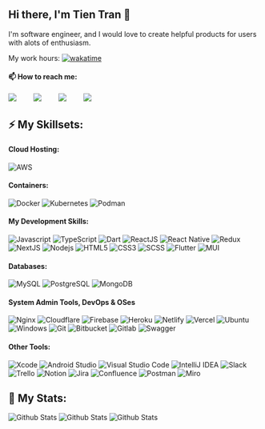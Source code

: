 ## Hi there, I'm Tien Tran 👋 

I'm software engineer, and I would love to create helpful products for users with alots of enthusiasm.

My work hours:
[![wakatime](https://wakatime.com/badge/user/ceac8d66-9e86-458e-a47f-ca8b2a7a7bc6.svg)](https://wakatime.com/@ceac8d66-9e86-458e-a47f-ca8b2a7a7bc6)

#### 📫 How to reach me:
<a style="margin-right: 30px" href="https://www.linkedin.com/in/trngtien/"><img src="https://img.shields.io/badge/linkedin-%230077B5.svg?&style=for-the-badge&logo=linkedin&logoColor=white" /></a>
<a style="margin-right: 30px" href="mailto:ngoctien27122001@gmail.com"><img src="https://img.shields.io/badge/gmail-%23D14836.svg?&style=for-the-badge&logo=gmail&logoColor=white&color=ec4135" /></a>
<a style="margin-right: 30px" href="https://github.com/TrNgTien"><img src="https://img.shields.io/badge/github-800080.svg?&style=for-the-badge&logo=github&logoColor=white&color=black" /></a>
<a style="margin-right: 30px" href="https://www.facebook.com/trngtien01/"><img src="https://img.shields.io/badge/Facebook-1877F2?style=for-the-badge&logo=facebook&logoColor=white" /></a>

## ⚡ My Skillsets:

#### Cloud Hosting:
![AWS](https://img.shields.io/badge/Amazon_AWS-FF9900?style=flat-square&logo=amazonaws&logoColor=black)

#### Containers:
![Docker](https://img.shields.io/badge/-Docker-46a2f1?style=flat-square&logo=docker&logoColor=white)
![Kubernetes](https://img.shields.io/badge/-Kubernetes-326ce5?style=flat-square&logo=kubernetes&logoColor=white)
![Podman](https://img.shields.io/badge/Podman-14354C?style=flat-square&logo=podman&logoColor=red&color=purple)

#### My Development Skills:
![Javascript](https://img.shields.io/badge/JavaScript-323330?style=flat-square&logo=javascript&logoColor=F7DF1E)
![TypeScript](https://img.shields.io/badge/TypeScript-007ACC?style=flat-square&logo=typescript&logoColor=white)
![Dart](https://img.shields.io/badge/Dart-20232A?style=flat-square&logo=dart&logoColor=00C7B7)
![ReactJS](https://img.shields.io/badge/React-20232A?style=flat-square&logo=react&logoColor=61DAFB)
![React Native](https://img.shields.io/badge/React_Native-20232A?style=flat-square&logo=react&logoColor=61DAFB)
![Redux](https://img.shields.io/badge/Redux-593D88?style=flat-square&logo=redux&logoColor=white)
![NextJS](https://img.shields.io/badge/NextJS-07405e.svg?logo=Next.JS&logoColor=white&color=black)
![Nodejs](https://img.shields.io/badge/Node.js-43853D.svg?style=flat-square&logo=node.js&logoColor=white)
![HTML5](https://img.shields.io/badge/-HTML-E34F26?style=flat-square&logo=html5&logoColor=white)
![CSS3](https://img.shields.io/badge/-CSS-1572B6?style=flat-square&logo=css3)
![SCSS](https://img.shields.io/badge/SCSS-CC6699?style=flat-square&logo=sass&logoColor=white)
![Flutter](https://img.shields.io/badge/-Flutter-1572B6?style=flat-square&logo=Flutter&color=white&logoColor=blue)
![MUI](https://img.shields.io/badge/-MUI-1572B6?style=flat-square&logo=MUI&color=white)

#### Databases:
![MySQL](https://img.shields.io/badge/-MySQL-F29111?style=flat-square&logo=MySQL&logoColor=white&color=blue)
![PostgreSQL](https://img.shields.io/badge/PostgreSQL-07405e.svg?logo=PostgreSQL&logoColor=white)
![MongoDB](https://img.shields.io/badge/MongoDB-4ea94b.svg?style=flat-square&logo=mongodb&logoColor=white)

#### System Admin Tools, DevOps & OSes
![Nginx](https://img.shields.io/badge/nginx-%23009639.svg?style=flat-square&logo=nginx&logoColor=white)
![Cloudflare](https://img.shields.io/badge/Cloudflare-F38020?style=flat-square&logo=Cloudflare&logoColor=white)
![Firebase](https://img.shields.io/badge/firebase-%23039BE5.svg?style=flat-square&logo=firebase)
![Heroku](https://img.shields.io/badge/Heroku-430098?style=flat-square&logo=heroku&logoColor=white) 
![Netlify](https://img.shields.io/badge/Netlify-00C7B7?style=flat-square&logo=netlify&logoColor=00C7B7&color=white)
![Vercel](https://img.shields.io/badge/Vercel-000000?style=flat-square&logo=vercel&logoColor=white)
![Ubuntu](https://img.shields.io/badge/Ubuntu-E95420?style=flat-square&logo=ubuntu&logoColor=white)
![Windows](https://img.shields.io/badge/Windows-0078D6?style=flat-square&logo=windows&logoColor=blue&color=white)
![Git](https://img.shields.io/badge/Git-E44C30?style=flat-square&logo=git&logoColor=white) 
![Bitbucket](https://img.shields.io/badge/Bitbucket-0747a6?style=flat-square&logo=bitbucket&logoColor=white)
![Gitlab](https://img.shields.io/badge/GitLab-330F63?style=flat-square&logo=gitlab&logoColor=white)
![Swagger](https://img.shields.io/badge/-Swagger-43853D?style=flat-square&logo=Swagger&logoColor=white)
#### Other Tools:
![Xcode](https://img.shields.io/badge/Xcode-007ACC?style=flat-square&logo=Xcode&logoColor=white)
![Android Studio](https://img.shields.io/badge/-Android%20Studio-43853D?style=flat-square&logo=androidstudio&logoColor=43853D&color=white)
![Visual Studio Code](https://img.shields.io/badge/Visual%20Studio%20Code-0078d7.svg?style=flat-square&logo=visual-studio-code&logoColor=blue&color=white)
![IntelliJ IDEA](https://img.shields.io/badge/IntelliJIDEA-000000.svg?logo=intellij-idea&logoColor=white)
![Slack](https://img.shields.io/badge/Slack-4A154B?style=flat-square&logo=slack&logoColor=white)
![Trello](https://img.shields.io/badge/-Trello-0079BF?style=flat-square&logo=Trello&logoColor=white)
![Notion](https://img.shields.io/badge/Notion-000000?style=flat-square&logo=notion&logoColor=white)
![Jira](https://img.shields.io/badge/-Jira-0079BF?style=flat-square&logo=Jira&logoColor=white)
![Confluence](https://img.shields.io/badge/-Confluence-0079BF?style=flat-square&logo=Confluence&logoColor=white)
![Postman](https://img.shields.io/badge/-Postman-0079BF?style=flat-square&logo=Postman&logoColor=white&color=orange)
![Miro](https://img.shields.io/badge/Miro-F7C922?style=flat-square&logo=Miro&logoColor=050036)

## 🔨 My Stats:
![Github Stats](https://github-readme-stats.vercel.app/api?username=TrNgTien&theme=transparent&include_all_commits=true&count_private=true)
![Github Stats](https://github-readme-streak-stats.herokuapp.com/?user=TrNgTien&theme=light&hide_border=true&fire=red&sideNums=red)
![Github Stats](https://github-readme-stats.vercel.app/api/top-langs/?username=TrNgTien&theme=light&hide_border=false&include_all_commits=true&count_private=true&layout=compact&langs_count=10&include_private=true)

